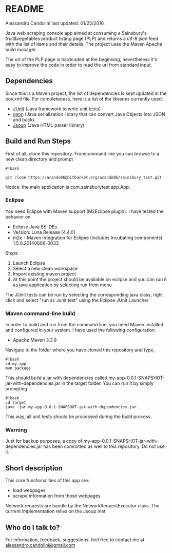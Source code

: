 # README #

Alessandro Candolini
last updated: 01/25/2016

Java web scraping console app aimed at consuming a Sainsbury's fruit&vegetables product listing page (PLP) and returns a utf-8 json feed with the list of items and their details. The project uses the Maven Apache build manager.

The url of the PLP page is hardcoded at the beginning, nevertheless it's easy to improve the code in order to read the url from standard input.

## Dependencies ##

Since this is a Maven project, the list of dependencies is kept updated in the pov.xml file. 
For completeness, here is a list of the libraries currently used:

* [JUnit](http://junit.org/) (Java framework to write unit tests)
* [gson](https://github.com/google/gson)  (Java serialization library that can convert Java Objects into JSON and back)
* [Jsoup](http://jsoup.org/)  (Java HTML parser library)

## Build and Run Steps ##

First of all, clone this repository.
Fromcommand line you can browse to a new clean directory and prompt

```
#!bash

git clone https://acando86@bitbucket.org/acando86/sainsbury_test.git
```

Notice: the main application is com.sainsburytest.app.App;
### Eclipse ###

You need Eclipse with Maven support (M2Eclipse plugin). I have tested the behavior on 
* Eclipse Java EE IDEs.
* Version: Luna Release (4.4.0)
* m2e - Maven Integration for Eclipse (includes Incubating components)	1.5.0.20140606-0033

Steps:
1. Launch Eclipse
1. Select a new clean workspace
1. Import existing maven project
1. At this point the project should be available on eclipse and you can run it as java application by selecting run from menu 

The JUnit tests can be run by selecting the corresponding java class, right click and select "run as Junit test" using the Eclipse JUnit Launcher 

### Maven command-line build ###

In order to build and run from the command line, you need Maven installed and configured in your system.
I have used the following configuration
* Apache Maven 3.3.9 

Navigate to the folder where you have cloned this repository and type, 
```
#!bash
cd my-app
mvn package
```

This should build a jar with dependencies called my-app-0.0.1-SNAPSHOT-jar-with-dependencies.jar  in the target folder. 
You can run it by simply prompting 
```
#!bash
cd target
java -jar my-app-0.0.1-SNAPSHOT-jar-with-dependencies.jar

```

This way, all unit tests should be processed during the build process. 


### Warning ###

Just for backup purposes, a copy of my-app-0.0.1-SNAPSHOT-jar-with-dependencies.jar has been committed as well to this repository. Do not use it. 

## Short description ##

This core functionalities of this app are:
* load webpages
* scrape information from those webpages

Network requests are handle by the NetworkRequestExecutor class. The current implementation relies on the Jsoup met



## Who do I talk to? ##

For information, feedback, suggestions, feel free to contact me at alessandro.candolini@gmail.com